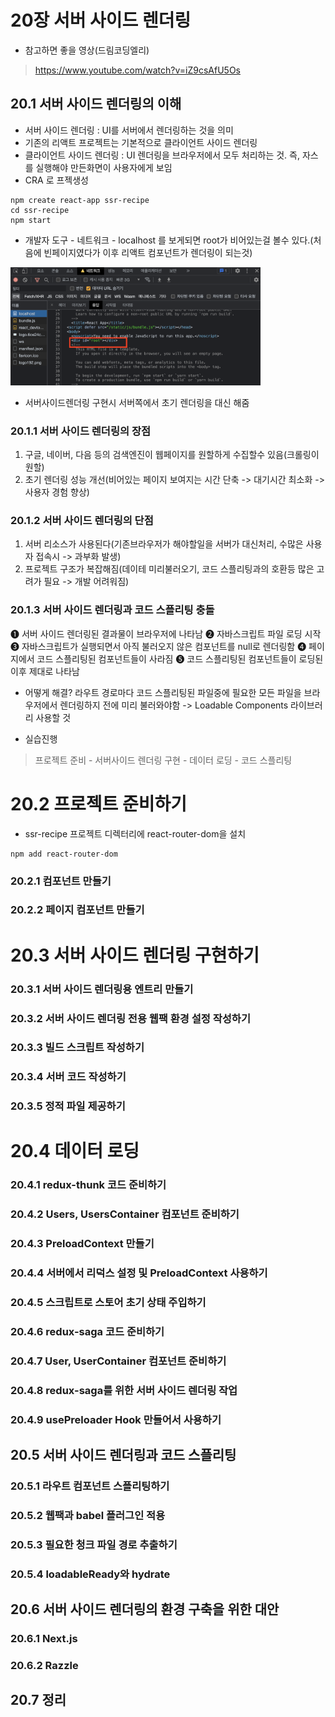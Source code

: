 # 20장 서버 사이드 렌더링
- 참고하면 좋을 영상(드림코딩엘리)
> https://www.youtube.com/watch?v=iZ9csAfU5Os

## 20.1 서버 사이드 렌더링의 이해
- 서버 사이드 렌더링 : UI를 서버에서 렌더링하는 것을 의미
- 기존의 리액트 프로젝트는 기본적으로 클라이언트 사이드 렌더링
- 클라이언트 사이드 렌더링 : UI 렌더링을 브라우저에서 모두 처리하는 것. 즉, 자스를 실행해야 만든화면이 사용자에게 보임
- CRA 로 프젝생성
```
npm create react-app ssr-recipe
cd ssr-recipe
npm start
```
- 개발자 도구 - 네트워크 - localhost 를 보게되면 root가 비어있는걸 볼수 있다.(처음에 빈페이지였다가 이후 리액트 컴포넌트가 렌더링이 되는것)
<img src="img/20_1.png" alt="" style="width:400px">

- 서버사이드렌더링 구현시 서버쪽에서 초기 렌더링을 대신 해줌

### 20.1.1 서버 사이드 렌더링의 장점
1. 구글, 네이버, 다음 등의 검색엔진이 웹페이지를 원할하게 수집할수 있음(크롤링이 원할)
2. 초기 렌더링 성능 개선(비어있는 페이지 보여지는 시간 단축 -> 대기시간 최소화 -> 사용자 경험 향상)


### 20.1.2 서버 사이드 렌더링의 단점
1. 서버 리소스가 사용된다(기존브라우저가 해야할일을 서버가 대신처리, 수많은 사용자 접속시 -> 과부화 발생)
2. 프로젝트 구조가 복잡해짐(데이테 미리불러오기, 코드 스플리팅과의 호환등 많은 고려가 필요 -> 개발 어려워짐)
### 20.1.3 서버 사이드 렌더링과 코드 스플리팅 충돌
➊ 서버 사이드 렌더링된 결과물이 브라우저에 나타남
➋ 자바스크립트 파일 로딩 시작
➌ 자바스크립트가 실행되면서 아직 불러오지 않은 컴포넌트를 null로 렌더링함
➍ 페이지에서 코드 스플리팅된 컴포넌트들이 사라짐
➎ 코드 스플리팅된 컴포넌트들이 로딩된 이후 제대로 나타남

- 어떻게 해결? 라우트 경로마다 코드 스플리팅된 파일중에 필요한 모든 파일을 브라우저에서 렌더링하지 전에 미리 불러와야함 -> Loadable Components 라이브러리 사용할 것

- 실습진행
> 프로젝트 준비 - 서버사이드 렌더링 구현 - 데이터 로딩 - 코드 스플리팅

# 20.2 프로젝트 준비하기
- ssr-recipe 프로젝트 디렉터리에 react-router-dom을 설치
```
npm add react-router-dom
```
### 20.2.1 컴포넌트 만들기
### 20.2.2 페이지 컴포넌트 만들기


# 20.3 서버 사이드 렌더링 구현하기
### 20.3.1 서버 사이드 렌더링용 엔트리 만들기
### 20.3.2 서버 사이드 렌더링 전용 웹팩 환경 설정 작성하기
### 20.3.3 빌드 스크립트 작성하기
### 20.3.4 서버 코드 작성하기
### 20.3.5 정적 파일 제공하기


# 20.4 데이터 로딩
### 20.4.1 redux-thunk 코드 준비하기
### 20.4.2 Users, UsersContainer 컴포넌트 준비하기
### 20.4.3 PreloadContext 만들기
### 20.4.4 서버에서 리덕스 설정 및 PreloadContext 사용하기
### 20.4.5 스크립트로 스토어 초기 상태 주입하기
### 20.4.6 redux-saga 코드 준비하기
### 20.4.7 User, UserContainer 컴포넌트 준비하기
### 20.4.8 redux-saga를 위한 서버 사이드 렌더링 작업
### 20.4.9 usePreloader Hook 만들어서 사용하기


## 20.5 서버 사이드 렌더링과 코드 스플리팅
### 20.5.1 라우트 컴포넌트 스플리팅하기
### 20.5.2 웹팩과 babel 플러그인 적용
### 20.5.3 필요한 청크 파일 경로 추출하기
### 20.5.4 loadableReady와 hydrate


## 20.6 서버 사이드 렌더링의 환경 구축을 위한 대안
### 20.6.1 Next.js
### 20.6.2 Razzle


## 20.7 정리